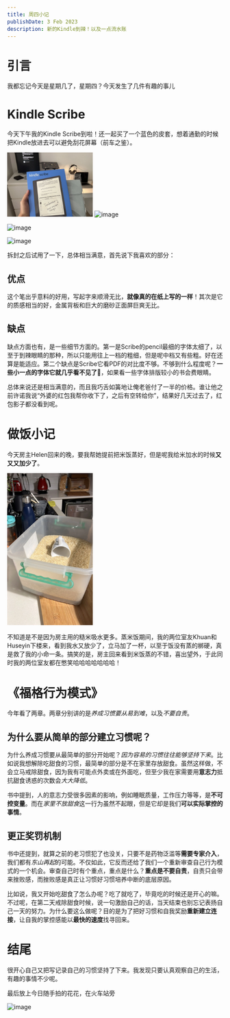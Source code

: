 ```yaml
---
title: 周四小记
publishDate: 3 Feb 2023
description: 新的Kindle到辣！以及一点流水账
---
```

# 引言

我都忘记今天是星期几了，星期四？今天发生了几件有趣的事儿

# Kindle Scribe

今天下午我的Kindle Scribe到啦！还一起买了一个蓝色的皮套，想着通勤的时候把Kindle放进去可以避免刮花屏幕（前车之鉴）。

<img width="200" alt="image" src="asset/kindle-scribe.webp">
<img width="300" alt="image" src="https://github.com/youming16/blog-image/blob/21d32af9a3d1d54e3483a363b1610276c5942b05/January-2023/kindle-scribe.jpeg">

![image](https://github.com/youming16/blog-image/blob/21d32af9a3d1d54e3483a363b1610276c5942b05/January-2023/kindle-scribe.jpeg)

![image](.asset/kindle-scribe.webp)


拆封之后试用了一下，总体相当满意，首先说下我喜欢的部分：

## 优点

这个笔出乎意料的好用，写起字来顺滑无比，**就像真的在纸上写的一样**！其次是它的质感相当的好，金属背板和巨大的磨砂正面屏巨爽无比。

## 缺点

缺点方面也有，是一些细节方面的。第一是Scribe的pencil最细的字体太细了，以至于到辣眼睛的那种，所以只能用往上一档的粗细，但是呢中档又有些粗。好在还算是能适应。第二个缺点是Scribe它看PDF的对比度不够。不够到什么程度呢？**一些小一点的字体它就几乎看不见了**🙈，如果看一些字体排版较小的书会费眼睛。

总体来说还是相当满意的，而且我巧舌如簧地让俺老爸付了一半的价格。谁让他之前许诺我说“外婆的红包我帮你收下了，之后有空转给你”，结果好几天过去了，红包影子都没看到呢。

# 做饭小记

今天房主Helen回来的晚，要我帮她提前把米饭蒸好，但是呢我给米加水的时候**又又又加少了**。

<img width="200" alt="image" src="asset/rice-accident.webp">

不知道是不是因为房主用的糙米吸水更多。蒸米饭期间，我的两位室友Khuan和Huseyin下楼来，看到我水又放少了，立马加了一杯，以至于饭没有蒸的梆硬，真是救了我的小命一条。搞笑的是，房主回来看到米饭蒸的不错，喜出望外，于此同时我的两位室友都在憋笑哈哈哈哈哈哈哈！

# 《福格行为模式》

今年看了两章。两章分别讲的是*养成习惯要从易到难*，以及*不要自责*。

## 为什么要从简单的部分建立习惯呢？

为什么养成习惯要从最简单的部分开始呢？*因为容易的习惯往往能够坚持下来*。比如说我想解除吃甜食的习惯，最简单的部分是不在家里存放甜食。虽然这样做，不会立马戒除甜食，因为我有可能点外卖或在外面吃，但至少我在家需要用**意志力**抵抗甜食诱惑的次数会*大大降低*。

书中提到，人的意志力受很多因素的影响，例如睡眠质量，工作压力等等，是**不可控变量**。而在*家里不放甜食*这一行为虽然不起眼，但是它却是我们**可以实际掌控的事情**。

## 更正奖罚机制

书中还提到，就算之前的老习惯犯了也没关，只要不是药物泛滥等**需要专家介入**，我们都有*东山再起*的可能。不仅如此，它反而还给了我们一个重新审查自己行为模式的一个机会。审查自己时有个重点，重点是什么？**重点是不要自责**，自责只会带来挫败感，而挫败感是真正让习惯好习惯培养中断的底层原因。

比如说，我又开始吃甜食了怎么办呢？吃了就吃了，毕竟吃的时候还是开心的嘛。不过呢，在第二天戒除甜食时候，说一句激励自己的话，当天结束也别忘记表扬自己一天的努力。为什么要这么做呢？目的是为了把好习惯和自我奖励**重新建立连接**，让自我的掌控感能以**最快的速度**找寻回来。

# 结尾

很开心自己又把写记录自己的习惯坚持了下来。我发现只要认真观察自己的生活，有趣的事情不少呢。

最后放上今日随手拍的花花，在火车站旁

<img width="300" alt="image" src="https://github.com/youming16/blog-image/blob/21d32af9a3d1d54e3483a363b1610276c5942b05/January-2023/follows.jpeg">
